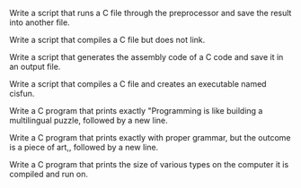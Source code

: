 

Write a script that runs a C file through the preprocessor and save the result into another file.

Write a script that compiles a C file but does not link.

Write a script that generates the assembly code of a C code and save it in an output file.

Write a script that compiles a C file and creates an executable named cisfun.

Write a C program that prints exactly "Programming is like building a multilingual puzzle, followed by a new line.

Write a C program that prints exactly with proper grammar, but the outcome is a piece of art,, followed by a new line.

Write a C program that prints the size of various types on the computer it is compiled and run on.

